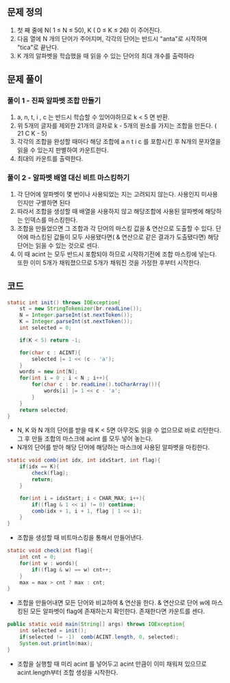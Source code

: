## 문제 정의

1. 첫 째 줄에 N( 1 ≤ N ≤ 50), K ( 0 ≤ K ≤ 26) 이 주어진다.
2. 다음 열에 N 개의 단어가 주어지며, 각각의 단어는 반드시 "anta"로 시작하며 "tica"로 끝난다.
3. K 개의 알파벳을 학습했을 때 읽을 수 있는 단어의 최대 개수를 출력하라

## 문제 풀이

### 풀이 1 - 진짜 알파벳 조합 만들기

1. a, n, t, i , c 는 반드시 학습할 수 있어야하므로 k < 5 면 반환.
2. 위 5개의 글자를 제외한 21개의 글자로 k - 5개의 원소를 가지는 조합을 만든다. ( 21 C K - 5)
3. 각각의 조합을 완성할 때마다 해당 조합에 a n t i c 를 포함시킨 후 N개의 문자열을 읽을 수 있는지 판별하여 카운트한다.
4. 최대의 카운트를 출력한다.

### 풀이 2 - 알파벳 배열 대신 비트 마스킹하기

1. 각 단어에 알파벳이 몇 번이나 사용되었는 지는 고려되지 않는다. 사용인지 미사용인지만 구별하면 된다
2. 따라서 조합을 생성할 때 배열을 사용하지 않고 해당조합에 사용된 알파벳에 해당하는 인덱스를 마스킹한다.
3. 조합을 만들었으면 그 조합과 각 단어의 마스킹 값을 & 연산으로 도출할 수 있다. 단어에 마스킹된 값들이 모두 사용됐다면( & 연산으로 같은 결과가 도출됐다면) 해당 단어는 읽을 수 있는 것으로 센다.
4. 이 때 acint 는 모두 반드시 포함되야 하므로 시작하기전에 조합 마스킹에 넣는다. 또한 이미 5개가 채워졌으므로 5개가 채워진 것을 가정한 후부터 시작한다.

## 코드

```java
static int init() throws IOException{
    st = new StringTokenizer(br.readLine());
    N = Integer.parseInt(st.nextToken());
    K = Integer.parseInt(st.nextToken());
    int selected = 0;

    if(K < 5) return -1;

    for(char c : ACINT){
        selected |= 1 << (c - 'a');
    }
    words = new int[N];
    for(int i = 0 ; i < N ; i++){
        for(char c : br.readLine().toCharArray()){
            words[i] |= 1 << c - 'a';
        }
    }
    return selected;
}
```

- N, K 와 N 개의 단어를 받을 때 K < 5면 아무것도 읽을 수 없으므로 바로 리턴한다. 그 후 만들 조합의 마스크에 acint 를 모두 넣어 놓는다.
- N개의 단어를 받아 해당 단어에 해당하는 마스크에 사용된 알파벳을 마킹한다.

```java
static void comb(int idx, int idxStart, int flag){
    if(idx == K){
        check(flag);
        return;
    }

    for(int i = idxStart; i < CHAR_MAX; i++){
        if((flag & 1 << i) != 0) continue;
        comb(idx + 1, i + 1, flag | 1 << i);
    }
}
```

- 조합을 생성할 때 비트마스킹을 통해서 만들어낸다.

```java
static void check(int flag){
    int cnt = 0;
    for(int w : words){
        if((flag & w) == w) cnt++;
    }
    max = max > cnt ? max : cnt;
}
```

- 조합을 만들어내면 모든 단어와 비교하여 & 연산을 한다. & 연산으로 단어 w에 마스킹된 모든 알파벳이 flag에 존재하는지 확인한다. 존재한다면 카운트를 센다.

```java
public static void main(String[] args) throws IOException{
    int selected = init();
    if(selected != -1)  comb(ACINT.length, 0, selected);
    System.out.println(max);
}
```

- 조합을 실행할 때 미리 acint 를 넣어두고 acint 만큼이 이미 채워져 있으므로 acint.length부터 조합 생성을 시작한다.